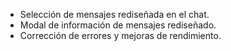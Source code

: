 - Selección de mensajes rediseñada en el chat.
- Modal de información de mensajes rediseñado.
- Corrección de errores y mejoras de rendimiento.
